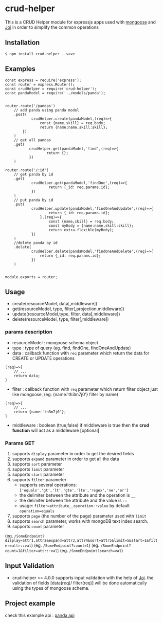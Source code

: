 # crud-helper
This is a CRUD Helper module for expressjs apps used with [mongoose](https://www.npmjs.com/package/mongoose) and [Joi](https://www.npmjs.com/package/joi)
in order to simplify the common operations

## Installation 

`$ npm install crud-helper --save`

## Examples
```
const express = require('express');
const router = express.Router();
const crudHelper = require('crud-helper');
const pandaModel = require('../models/panda');


router.route('/pandas')
    // add panda using panda model
    .post(
            crudHelper.create(pandaModel,(req)=>{
                const {name,skill} = req.body;
                return {name:name,skill:skill};
        })
    )
    // get all pandas
    .get(
           crudHelper.get(pandaModel,'find',(req)=>{
                   return {};
           })
    )

router.route('/:id')
    // get panda by id
    .get(
            crudHelper.get(pandaModel,'findOne',(req)=>{
                    return {_id: req.params.id};
            })
    )
    // put panda by id
    .put(
            crudHelper.update(pandaModel,'findOneAndUpdate',(req)=>{
                    return {_id: req.params.id};
                },(req)=>{
                    const {name,skill} = req.body;
                    const myBody = {name:name,skill:skill};
                    return extra.flexible(myBody);
            })
    )
    //delete panda by id
    .delete(
            crudHelper.delete(pandaModel,'findOneAndDelete',(req)=>{
                return {_id: req.params.id};
            })
    )


module.exports = router;
```


## Usage

- create(resourceModel, data[,middleware])
- get(resourceModel, type, filter[,projection,middleware])
- update(resourceModel,type, filter, data[,middleware])
- delete(resourceModel, type, filter[,middleware])


### params description

- resourceModel : mongoose schema object
- type : type of query (eg. find, findOne, findOneAndUpdate)
- data : callback function with `req` parameter which return the data for CREATE or UPDATE operations 
```
(req)=>{
    // ...
    return data;
} 
```
- filter : callback function with `req` parameter which return filter object just like mongoose, (eg. {name:'th3m7j0'} filter by name)  
```
(req)=>{
    // ...
    return {name:'th3m7j0'};
} 
```
- middleware : boolean (true,false) if middleware is true then the **crud function** will act as a middleware [optional]

### Params GET
1. supports `display` parameter in order to get the desired fields
2. supports `expand` parameter in order to get all the data
3. supports `sort` parameter
4. supports `limit` parameter
5. supports `start` parameter
6. supports `filter` parameter
    - supports several operations: `['equals','gt','lt','gte','lte','regex','ne','or']`
    - the delimiter between the attribute and the operation is `__`
    - the delimiter between the attribute and the value is `::`
    - usage:  `filter=attribute__operation::value` by default `operation=equals`
7. supports `page` (the number of the page) parameter used with `limit`
8. supports `search` parameter, works with mongoDB text index search.
9. supports `count` parameter

(eg. `/SomeEndpoint?display=attr1,attr2&expand=attr3,attr4&sort=attr5&limit=5&start=1&filter=attr::val`)
(eg. `/SomeEndpoint?count=1`)
(eg. `/SomeEndpoint?count=1&filter=attr::val`)
(eg. `/SomeEndpoint?search=val`)

## Input Validation

- crud-helper >= 4.0.0 supports input validation with the help of [Joi](https://www.npmjs.com/package/joi).
the validation of fields [data(req)/ filter(req)] will be done automatically using the types of mongoose schema.

## Project example 

check this example api : [panda api](https://github.com/th3m7J0/express-panda-api)
